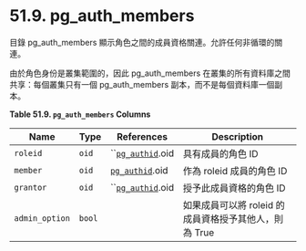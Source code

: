 # 51.9. pg\_auth\_members

目錄 pg\_auth\_members 顯示角色之間的成員資格關連。允許任何非循環的關連。

由於角色身份是叢集範圍的，因此 pg\_auth\_members 在叢集的所有資料庫之間共享：每個叢集只有一個 pg\_auth\_members 副本，而不是每個資料庫一個副本。

**Table 51.9. `pg_auth_members` Columns**

| Name           | Type   | References                           | Description                       |
| -------------- | ------ | ------------------------------------ | --------------------------------- |
| `roleid`       | `oid`  | \`\`[`pg_authid`](pg\_authid.md).oid | 具有成員的角色 ID                        |
| `member`       | `oid`  | [`pg_authid`](pg\_authid.md).oid     | 作為 roleid 成員的角色 ID                |
| `grantor`      | `oid`  | \`\`[`pg_authid`](pg\_authid.md).oid | 授予此成員資格的角色 ID                     |
| `admin_option` | `bool` |                                      | 如果成員可以將 roleid 的成員資格授予其他人，則為 True |
